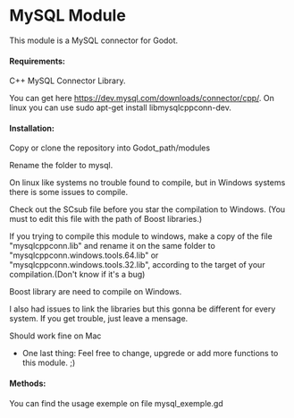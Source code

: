 # MySQL Module 

This module is a MySQL connector for Godot.


#### Requirements: 

C++ MySQL Connector Library. 

You can get here https://dev.mysql.com/downloads/connector/cpp/. On linux you can use sudo apt-get install libmysqlcppconn-dev.

   
#### Installation: 

Copy or clone the repository into Godot_path/modules

Rename the folder to mysql.

On linux like systems no trouble found to compile, but in Windows systems there is some issues to compile. 

Check out the SCsub file before you star the compilation to Windows. (You must to edit this file with the path of  Boost libraries.)

If you trying to compile this module to windows, make a copy of the file "mysqlcppconn.lib" and rename it on the same folder to "mysqlcppconn.windows.tools.64.lib" or "mysqlcppconn.windows.tools.32.lib", according to the target of your compilation.(Don't know if it's a bug)

Boost library are need to compile on Windows.

I also had issues to link the libraries but this gonna be different for every system. If you get trouble,  just leave a mensage. 

Should work fine on Mac

- One last thing: Feel free to change, upgrede or add more functions to this module. ;)


#### Methods: 

You can find the usage exemple on file mysql_exemple.gd



